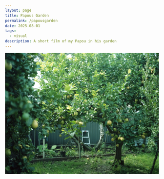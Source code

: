 ```yaml
---
layout: page
title: Papous Garden
permalink: /papousgarden
date: 2025-08-01
tags:
  - visual
description: A short film of my Papou in his garden
---
```

<img src="assets/studio/papousgarden.webp" class="wide">